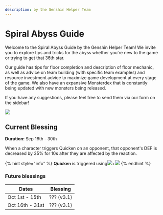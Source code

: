 ```yaml
---
description: by the Genshin Helper Team
---
```


# Spiral Abyss Guide

Welcome to the Spiral Abyss Guide by the Genshin Helper Team! We invite you to explore tips and tricks for the abyss whether you're new to the game or trying to get that 36th star.

Our guide has tips for floor completion and description of floor mechanic, as well as advice on team building (with specific team examples) and resource investment advice to maximize game development at every stage of the game. We also have an expansive Monsterdex that is constantly being updated with new monsters being released.

If you have any suggestions, please feel free to send them via our form on the sidebar!

![](.gitbook/assets/spiral\_abyss\_banner\_no\_text.jpg)

## Current Blessing

**Duration:** Sep 16th - 30th

When a character triggers Quicken on an opponent, that opponent's DEF is decreased by 35% for 10s after they are affected by the reaction.

{% hint style="info" %}
**Quicken** is triggered using![](.gitbook/assets/electro\_small.png)+![](.gitbook/assets/dendro\_small.png)
{% endhint %}

### Future blessings

| Dates           | Blessing   |
| --------------- | ---------- |
| Oct 1st - 15th  | ??? (v3.1) |
| Oct 16th - 31st | ??? (v3.1) |
